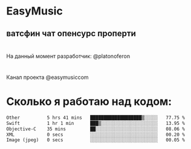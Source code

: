 # EasyMusic
## ватсфин чат опенсурс проперти

#
На данный момент разработчик: @platonoferon
#
Канал проекта @easymusiccom
#

# Сколько я работаю над кодом:
 <!--START_SECTION:waka-->

```txt
Other          5 hrs 41 mins   ███████████████████▒░░░░░   77.75 %
Swift          1 hr 1 min      ███▒░░░░░░░░░░░░░░░░░░░░░   13.95 %
Objective-C    35 mins         ██░░░░░░░░░░░░░░░░░░░░░░░   08.06 %
XML            0 secs          ░░░░░░░░░░░░░░░░░░░░░░░░░   00.20 %
Image (jpeg)   0 secs          ░░░░░░░░░░░░░░░░░░░░░░░░░   00.05 %
```

<!--END_SECTION:waka-->

